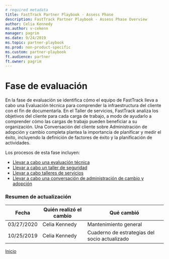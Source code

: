 ```yaml
---  
# required metadata  
title: FastTrack Partner Playbook - Assess Phase 
description: FastTrack Partner Playbook - Assess Phase Overview
author: Celia Kennedy
ms.author: v-cekenn
manager: pagrim
ms.date: 9/24/2019  
ms.topic: partner-playbook  
ms.prod: non-product-specific  
ms.custom: partner-playbook  
ft.audience: partner  
ft.owner: pagrim
---  
```


#  Fase de evaluación

En la fase de evaluación se identifica cómo el equipo de FastTrack lleva a cabo una Evaluación técnica para comprender la infraestructura del cliente con el fin de documentarla. En el Taller de servicios, FastTrack analiza los objetivos del cliente para cada carga de trabajo, a modo de ayudarlo a comprender cómo las cargas de trabajo pueden beneficiar a su organización. Una Conversación del cliente sobre Administración de adopción y cambio completa plantea la importancia de planificar y medir el éxito, incluyendo la definición de factores de éxito y la planificación de actividades.

Los procesos de esta fase incluyen:

- [Llevar a cabo una evaluación técnica](assess-conduct-technical-assessment-partner-es.md)
- [Llevar a cabo un taller de seguridad](assess-conduct-security-workshop-partner-es.md)
- [Llevar a cabo talleres de servicios](assess-conduct-services-workshops-partner-es.md)
- [Llevar a cabo una conversación de administración de cambio y adopción](assess-conduct-adoption-and-change-management-conversation-partner-es.md)

###  Resumen de actualización

|Fecha|Quién realizó el cambio|Qué cambió|
|---------|---------------|----------------------------|
|03/27/2020| Celia Kennedy| Mantenimiento general|
|10/25/2019| Celia Kennedy| Cuaderno de estrategias del socio actualizado|

[Inicio](http://partner-docs.microsoft.com)
